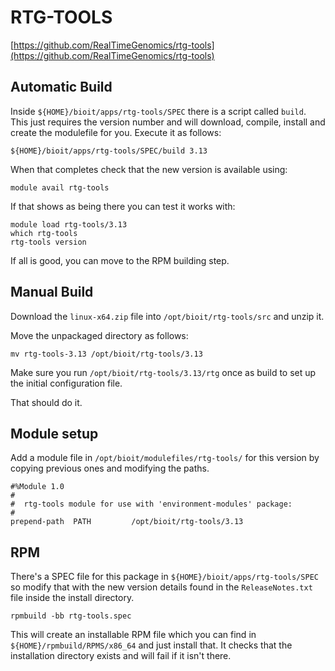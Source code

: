 # RTG-TOOLS

[https://github.com/RealTimeGenomics/rtg-tools](https://github.com/RealTimeGenomics/rtg-tools)

## Automatic Build

Inside `${HOME}/bioit/apps/rtg-tools/SPEC` there is a script called `build`. This just requires the version number and will download, compile, install and create the modulefile for you. Execute it as follows:

    ${HOME}/bioit/apps/rtg-tools/SPEC/build 3.13

When that completes check that the new version is available using:

    module avail rtg-tools

If that shows as being there you can test it works with:

    module load rtg-tools/3.13
    which rtg-tools
    rtg-tools version

If all is good, you can move to the RPM building step.

## Manual Build

Download the `linux-x64.zip` file into `/opt/bioit/rtg-tools/src` and unzip it.

Move the unpackaged directory as follows:

    mv rtg-tools-3.13 /opt/bioit/rtg-tools/3.13

Make sure you run `/opt/bioit/rtg-tools/3.13/rtg` once as build to set up the initial configuration file.

That should do it.

## Module setup

Add a module file in `/opt/bioit/modulefiles/rtg-tools/` for this version by copying previous ones and modifying the paths.

    #%Module 1.0
    #
    #  rtg-tools module for use with 'environment-modules' package:
    #
    prepend-path  PATH         /opt/bioit/rtg-tools/3.13

## RPM

There's a SPEC file for this package in `${HOME}/bioit/apps/rtg-tools/SPEC` so modify that with the new version details found in the `ReleaseNotes.txt` file inside the install directory.

    rpmbuild -bb rtg-tools.spec

This will create an installable RPM file which you can find in `${HOME}/rpmbuild/RPMS/x86_64` and just install that. It checks that the installation directory exists and will fail if it isn't there.
